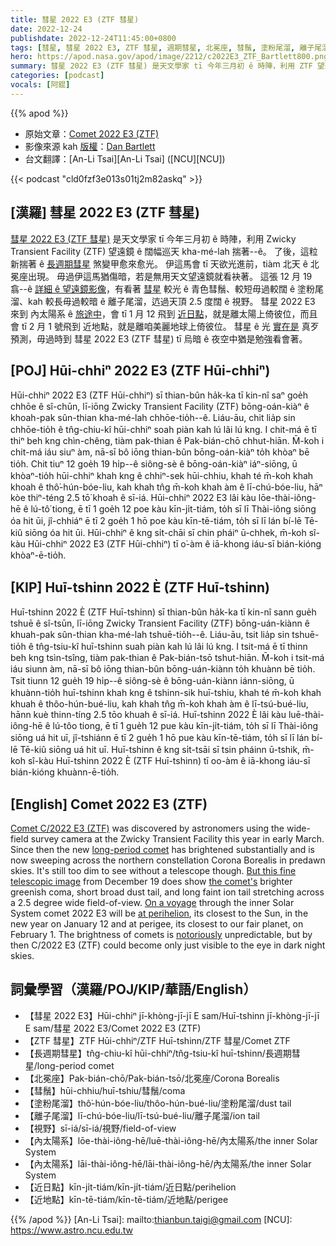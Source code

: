 ```yaml
---
title: 彗星 2022 E3 (ZTF 彗星)
date: 2022-12-24
publishdate: 2022-12-24T11:45:00+0800
tags: [彗星, 彗星 2022 E3, ZTF 彗星, 週期彗星, 北冕座, 彗鬚, 塗粉尾溜, 離子尾溜, 視野, 內太陽系, 近日點, 近地點]
hero: https://apod.nasa.gov/apod/image/2212/c2022E3_ZTF_Bartlett800.png
summary: 彗星 2022 E3 (ZTF 彗星) 是天文學家 tī 今年三月初 ê 時陣，利用 ZTF 望遠鏡 揣著--ê。
categories: [podcast]
vocals: [阿錕]
---
```


{{% apod %}}

- 原始文章：[Comet 2022 E3 (ZTF)](https://apod.nasa.gov/apod/ap221224.html)
- 影像來源 kah [版權][copyright]：[Dan Bartlett](https://www.astrobin.com/users/h2ologg/)
- 台文翻譯：[An-Li Tsai][An-Li Tsai] ([NCU][NCU])

{{< podcast "cld0fzf3e013s01tj2m82askq" >}}

## [漢羅] 彗星 2022 E3 (ZTF 彗星)
[彗星 2022 E3 (ZTF 彗星)][Comet C/2022 E3 (ZTF)] 是天文學家 tī 今年三月初 ê 時陣，利用 Zwicky Transient Facility (ZTF) 望遠鏡 ê 闊幅巡天 kha-mé-lah 揣著--ê。
了後，這粒新揣著 ê [長週期彗星][long-period comet] 煞變甲愈來愈光。
伊這馬會 tī 天欲光進前，tiàm 北天 ê 北冕座出現。
毋過伊這馬猶傷暗，若是無用天文望遠鏡就看袂著。
這張 12 月 19 翕--ê [詳細 ê 望遠鏡影像][But this fine telescopic image]，有看著 [彗星][the comet's] 較光 ê 青色彗鬚、較短毋過較闊 ê 塗粉尾溜、kah 較長毋過較暗 ê 離子尾溜，迒過天頂 2.5 度闊 ê 視野。
彗星 2022 E3 來到 內太陽系 ê [旅途中][On a voyage]，會 tī 1 月 12 飛到 [近日點][at perihelion]，就是離太陽上倚彼位，而且會 tī 2 月 1 號飛到 近地點，就是離咱美麗地球上倚彼位。
彗星 ê 光 [實在是][notoriously] 真歹預測，毋過時到 彗星 2022 E3 (ZTF 彗星) tī 烏暗 ê 夜空中猶是勉強看會著。


## [POJ] Hūi-chhiⁿ 2022 E3 (ZTF Hūi-chhiⁿ)
Hūi-chhiⁿ 2022 E3 (ZTF Hūi-chhiⁿ) sī thian-bûn ha̍k-ka tī kin-nî saⁿ goe̍h chhōe ê sî-chūn, lī-iōng Zwicky Transient Facility (ZTF) bōng-oán-kiàⁿ ê khoah-pak sûn-thian kha-mé-lah chhōe-tio̍h--ê.
Liáu-āu, chit lia̍p sin chhōe-tio̍h ê tn̂g-chiu-kî hūi-chhiⁿ soah piàn kah lú lâi lú kng.
I chit-má ē tī thiⁿ beh kng chìn-chêng, tiàm pak-thian ê Pak-bián-chō chhut-hiān.
M̄-koh i chit-má iáu siuⁿ àm, nā-sī bô iōng thian-bûn bōng-oán-kiàⁿ to̍h khòaⁿ bē tio̍h.
Chit tiuⁿ 12 goe̍h 19 hi̍p--ê siông-sè ê bōng-oán-kiàⁿ iáⁿ-siōng, ū khòaⁿ-tio̍h hūi-chhiⁿ khah kng ê chhiⁿ-sek hūi-chhiu, khah té m̄-koh khah khoah ê thô͘-hún-bóe-liu, kah khah tn̂g m̄-koh khah àm ê lī-chú-bóe-liu, hāⁿ kòe thiⁿ-téng 2.5 tō͘ khoah ê sī-iá.
Hūi-chhiⁿ 2022 E3 lâi kàu lōe-thài-iông-hē ê lú-tô͘ tiong, ē tī 1 goe̍h 12 poe kàu kīn-ji̍t-tiám, to̍h sī lī Thài-iông siōng óa hit ūi, jî-chhiáⁿ ē tī 2 goe̍h 1 hō poe kàu kīn-tē-tiám, to̍h sī lī lán bí-lē Tē-kiû siōng óa hit ūi.
Hūi-chhiⁿ ê kng si̍t-chāi sī chin pháiⁿ ū-chhek, m̄-koh sî-kàu Hūi-chhiⁿ 2022 E3 (ZTF Hūi-chhiⁿ) tī o͘-àm ê iā-khong iáu-sī bián-kióng khòaⁿ-ē-tio̍h.


## [KIP] Huī-tshinn 2022 È (ZTF Huī-tshinn)
Huī-tshinn 2022 È (ZTF Huī-tshinn) sī thian-bûn ha̍k-ka tī kin-nî sann gue̍h tshuē ê sî-tsūn, lī-iōng Zwicky Transient Facility (ZTF) bōng-uán-kiànn ê khuah-pak sûn-thian kha-mé-lah tshuē-tio̍h--ê.
Liáu-āu, tsit lia̍p sin tshuē-tio̍h ê tn̂g-tsiu-kî huī-tshinn suah piàn kah lú lâi lú kng.
I tsit-má ē tī thinn beh kng tsìn-tsîng, tiàm pak-thian ê Pak-bián-tsō tshut-hiān.
M̄-koh i tsit-má iáu siunn àm, nā-sī bô iōng thian-bûn bōng-uán-kiànn to̍h khuànn bē tio̍h.
Tsit tiunn 12 gue̍h 19 hi̍p--ê siông-sè ê bōng-uán-kiànn iánn-siōng, ū khuànn-tio̍h huī-tshinn khah kng ê tshinn-sik huī-tshiu, khah té m̄-koh khah khuah ê thôo-hún-bué-liu, kah khah tn̂g m̄-koh khah àm ê lī-tsú-bué-liu, hānn kuè thinn-tíng 2.5 tōo khuah ê sī-iá.
Huī-tshinn 2022 È lâi kàu luē-thài-iông-hē ê lú-tôo tiong, ē tī 1 gue̍h 12 pue kàu kīn-ji̍t-tiám, to̍h sī lī Thài-iông siōng uá hit uī, jî-tshiánn ē tī 2 gue̍h 1 hō pue kàu kīn-tē-tiám, to̍h sī lī lán bí-lē Tē-kiû siōng uá hit uī.
Huī-tshinn ê kng si̍t-tsāi sī tsin pháinn ū-tshik, m̄-koh sî-kàu Huī-tshinn 2022 È (ZTF Huī-tshinn) tī oo-àm ê iā-khong iáu-sī bián-kióng khuànn-ē-tio̍h.

## [English] Comet 2022 E3 (ZTF)

[Comet C/2022 E3 (ZTF)][Comet C/2022 E3 (ZTF)] was discovered by astronomers using the wide-field survey camera at the Zwicky Transient Facility this year in early March.
Since then the new [long-period comet][long-period comet] has brightened substantially and is now sweeping across the northern constellation Corona Borealis in predawn skies.
It's still too dim to see without a telescope though.
[But this fine telescopic image][But this fine telescopic image] from December 19 does show [the comet's][the comet's] brighter greenish coma, short broad dust tail, and long faint ion tail stretching across a 2.5 degree wide field-of-view.
[On a voyage][On a voyage] through the inner Solar System comet 2022 E3 will be [at perihelion][at perihelion], its closest to the Sun, in the new year on January 12 and at perigee, its closest to our fair planet, on February 1.
The brightness of comets is [notoriously][notoriously] unpredictable, but by then C/2022 E3 (ZTF) could become only just visible to the eye in dark night skies.

## 詞彙學習（漢羅/POJ/KIP/華語/English）
- 【彗星 2022 E3】Hūi-chhiⁿ jī-khòng-jī-jī E sam/Huī-tshinn jī-khòng-jī-jī E sam/彗星 2022 E3/Comet 2022 E3 (ZTF)
- 【ZTF 彗星】ZTF Hūi-chhiⁿ/ZTF Huī-tshinn/ZTF 彗星/Comet ZTF
- 【長週期彗星】tn̂g-chiu-kî hūi-chhiⁿ/tn̂g-tsiu-kî huī-tshinn/長週期彗星/long-period comet
- 【北冕座】Pak-bián-chō/Pak-bián-tsō/北冕座/Corona Borealis
- 【彗鬚】hūi-chhiu/huī-tshiu/彗鬚/coma
- 【塗粉尾溜】thô͘-hún-bóe-liu/thôo-hún-bué-liu/塗粉尾溜/dust tail
- 【離子尾溜】lī-chú-bóe-liu/lī-tsú-bué-liu/離子尾溜/ion tail
- 【視野】sī-iá/sī-iá/視野/field-of-view
- 【內太陽系】lōe-thài-iông-hē/luē-thài-iông-hē/內太陽系/the inner Solar System
- 【內太陽系】lāi-thài-iông-hē/lāi-thài-iông-hē/內太陽系/the inner Solar System
- 【近日點】kīn-ji̍t-tiám/kīn-ji̍t-tiám/近日點/perihelion
- 【近地點】kīn-tē-tiám/kīn-tē-tiám/近地點/perigee


{{% /apod %}}
[An-Li Tsai]: mailto:thianbun.taigi@gmail.com
[NCU]: https://www.astro.ncu.edu.tw

[copyright]: https://apod.nasa.gov/apod/fap/lib/about_apod.html#srapply
[License]: https://creativecommons.org/licenses/by/2.0/


[Comet C/2022 E3 (ZTF)]:https://earthsky.org/astronomy-essentials/new-comet-might-get-bright-enough-for-binoculars/
[long-period comet]:https://solarsystem.nasa.gov/solar-system/oort-cloud/overview/
[But this fine telescopic image]:https://www.astrobin.com/57vepp/B/
[the comet's]:https://solarsystem.nasa.gov/asteroids-comets-and-meteors/comets/in-depth/
[On a voyage]:https://theskylive.com/c2022e3-info
[at perihelion]:https://in-the-sky.org/news.php?id=20230112_19_100
[notoriously]:https://i.redd.it/q065n6zy2r401.jpg


